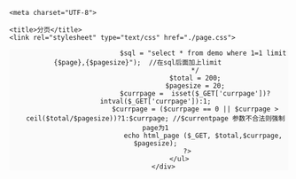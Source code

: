 <!DOCTYPE html>

<html lang="en">

<head>

	<meta charset="UTF-8">
	
	<title>分页</title>
	<link rel="stylesheet" type="text/css" href="./page.css">
</head>
<body>
		<div style="text-align:center;background-color: #FAFAFA;">
                <ul class="pagination">
                	<?php 
                		require_once('./page.php');
                        /*
                            $total = $count;    //从数据库中搜索出来的总条数
                            $currpage =  isset($_GET['currpage'])?intval($_GET['currpage']):1;  //当前页码数
                            $currpage = $currpage == 0?1:$currpage;
                            $pagesize = 20;     //每页大小 20条数据
                            $page = ($currpage - 1) * $pagesize;    //计算limit偏移
                            $page_list = html_page($_GET, $total, $currpage, $pagesize);    //将$_GET传入 是为了不将参数丢掉

                            $sql = "select * from demo where 1=1 limit {$page},{$pagesize}");  //在sql后面加上limit         
                        */
                        $total = 200;
                        $pagesize = 20;
                        $currpage =  isset($_GET['currpage'])?intval($_GET['currpage']):1;
                        $currpage = ($currpage == 0 || $currpage > ceil($total/$pagesize))?1:$currpage; //$currentpage 参数不合法则强制page为1
                		    echo html_page ($_GET, $total,$currpage, $pagesize);
                	?>
                </ul>
        </div>
</body>
</html>
